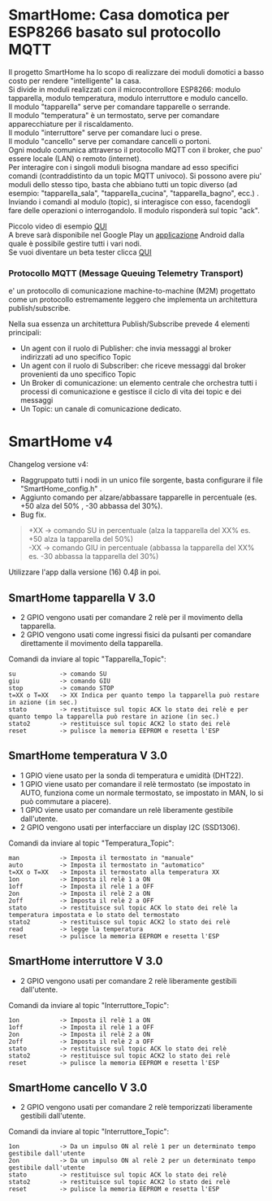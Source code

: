 # SmartHome: Casa domotica per ESP8266 basato sul protocollo MQTT

Il progetto SmartHome ha lo scopo di realizzare dei moduli domotici a basso costo per rendere "intelligente" la casa.  
Si divide in moduli realizzati con il microcontrollore ESP8266: modulo tapparella, modulo temperatura, modulo interruttore e modulo cancello.  
Il modulo "tapparella" serve per comandare tapparelle o serrande.  
Il modulo "temperatura" è un termostato, serve per comandare apparecchiature per il riscaldamento.  
Il modulo "interruttore" serve per comandare luci o prese.  
Il modulo "cancello" serve per comandare cancelli o portoni.  
Ogni modulo comunica attraverso il protocollo MQTT con il broker, che puo' essere locale (LAN) o remoto (internet).  
Per interagire con i singoli moduli bisogna mandare ad esso specifici comandi (contraddistinto da un topic MQTT univoco). Si possono avere piu' moduli dello stesso tipo, basta che abbiano tutti un topic diverso (ad esempio: "tapparella_sala", "tapparella_cucina", "tapparella_bagno", ecc.) .  
Inviando i comandi al modulo (topic), si interagisce con esso, facendogli fare delle operazioni o interrogandolo. Il modulo risponderà sul topic "ack".  

Piccolo video di esempio [QUI](https://www.youtube.com/watch?v=D-fIuXN_vOU)  
A breve sarà disponibile nel Google Play un [applicazione](https://play.google.com/store/apps/details?id=roncoa.SmartHome) Android dalla quale è possibile gestire tutti i vari nodi.  
Se vuoi diventare un beta tester clicca [QUI](https://play.google.com/apps/testing/roncoa.SmartHome)  

### Protocollo MQTT (Message Queuing Telemetry Transport) 
e' un protocollo di comunicazione machine-to-machine (M2M) progettato come un protocollo estremamente leggero che implementa un architettura publish/subscribe.

Nella sua essenza un architettura Publish/Subscribe prevede 4 elementi principali:
* Un agent con il ruolo di Publisher: che invia messaggi al broker indirizzati ad uno specifico Topic
* Un agent con il ruolo di Subscriber: che riceve messaggi dal broker provenienti da uno specifico Topic
* Un Broker di comunicazione: un elemento centrale che orchestra tutti i processi di comunicazione e gestisce il ciclo di vita dei topic e dei messaggi
* Un Topic: un canale di comunicazione dedicato. 

# SmartHome v4  
  
Changelog versione v4:  
* Raggruppato tutti i nodi in un unico file sorgente, basta configurare il file "SmartHome_config.h" .
* Aggiunto comando per alzare/abbassare tapparelle in percentuale (es. +50 alza del 50% , -30 abbassa del 30%).
* Bug fix.  

>+XX            -> comando SU in percentuale (alza la tapparella del XX% es. +50 alza la tapparella del 50%)  
>-XX            -> comando GIU in percentuale (abbassa la tapparella del XX% es. -30 abbassa la tapparella del 30%)  
    
Utilizzare l'app dalla versione (16) 0.4β in poi.

## SmartHome tapparella V 3.0

* 2 GPIO vengono usati per comandare 2 relè per il movimento della tapparella.  
* 2 GPIO vengono usati come ingressi fisici da pulsanti per comandare direttamente il movimento della tapparella.  

Comandi da inviare al topic "Tapparella_Topic":

    su            -> comando SU  
    giu           -> comando GIU  
    stop          -> comando STOP  
    t=XX o T=XX   -> XX Indica per quanto tempo la tapparella può restare in azione (in sec.)  
    stato         -> restituisce sul topic ACK lo stato dei relè e per quanto tempo la tapparella può restare in azione (in sec.)  
    stato2        -> restituisce sul topic ACK2 lo stato dei relè  
    reset         -> pulisce la memoria EEPROM e resetta l'ESP  

## SmartHome temperatura V 3.0

* 1 GPIO viene usato per la sonda di temperatura e umidità (DHT22).  
* 1 GPIO viene usato per comandare il relè termostato (se impostato in AUTO, funziona come un normale termostato, se impostato in MAN, lo si può commutare a piacere).  
* 1 GPIO viene usato per comandare un relè liberamente gestibile dall'utente.  
* 2 GPIO vengono usati per interfacciare un display I2C (SSD1306).  

Comandi da inviare al topic "Temperatura_Topic":

    man           -> Imposta il termostato in "manuale"
    auto          -> Imposta il termostato in "automatico"
    t=XX o T=XX   -> Imposta il termostato alla temperatura XX
    1on           -> Imposta il relè 1 a ON
    1off          -> Imposta il relè 1 a OFF
    2on           -> Imposta il relè 2 a ON
    2off          -> Imposta il relè 2 a OFF
    stato         -> restituisce sul topic ACK lo stato dei relè la temperatura impostata e lo stato del termostato
    stato2        -> restituisce sul topic ACK2 lo stato dei relè
    read          -> legge la temperatura
    reset         -> pulisce la memoria EEPROM e resetta l'ESP

## SmartHome interruttore V 3.0

* 2 GPIO vengono usati per comandare 2 relè liberamente gestibili dall'utente.  

Comandi da inviare al topic "Interruttore_Topic":

    1on           -> Imposta il relè 1 a ON  
    1off          -> Imposta il relè 1 a OFF  
    2on           -> Imposta il relè 2 a ON  
    2off          -> Imposta il relè 2 a OFF  
    stato         -> restituisce sul topic ACK lo stato dei relè  
    stato2        -> restituisce sul topic ACK2 lo stato dei relè  
    reset         -> pulisce la memoria EEPROM e resetta l'ESP  

## SmartHome cancello V 3.0

* 2 GPIO vengono usati per comandare 2 relè temporizzati liberamente gestibili dall'utente.  

Comandi da inviare al topic "Interruttore_Topic":

    1on           -> Da un impulso ON al relè 1 per un determinato tempo gestibile dall'utente
    2on           -> Da un impulso ON al relè 2 per un determinato tempo gestibile dall'utente
    stato         -> restituisce sul topic ACK lo stato dei relè  
    stato2        -> restituisce sul topic ACK2 lo stato dei relè  
    reset         -> pulisce la memoria EEPROM e resetta l'ESP  

